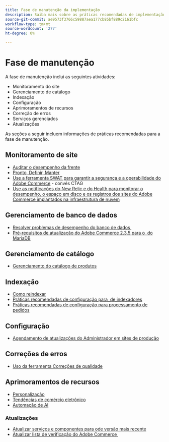 ```yaml
---
title: Fase de manutenção da implementação
description: Saiba mais sobre as práticas recomendadas de implementação para a fase de manutenção de projetos da Adobe Commerce.
source-git-commit: ae9573f3766c59887aea177cb85bf889c2161bfc
workflow-type: tm+mt
source-wordcount: '277'
ht-degree: 0%

---
```



# Fase de manutenção

A fase de manutenção inclui as seguintes atividades:

- Monitoramento do site
- Gerenciamento de catálogo
- Indexação
- Configuração
- Aprimoramentos de recursos
- Correção de erros
- Serviços gerenciados
- Atualizações

As seções a seguir incluem informações de práticas recomendadas para a fase de manutenção.

## Monitoramento de site

- [Auditar o desempenho da frente](frontend-performance.md)
- [Pronto, Definir, Manter](https://business.adobe.com/blog/basics/ready-set-maintain)
- [Use a ferramenta SWAT para garantir a segurança e a operabilidade do Adobe Commerce](https://experienceleague.adobe.com/docs/commerce-operations/tools/site-wide-analysis-tool/intro.html?lang=en#integrations-with-other-adobe-commerce-support-tools) - convés CTAG
- [Use as notificações do New Relic e do Health para monitorar o desempenho, o espaço em disco e os registros dos sites do Adobe Commerce implantados na infraestrutura de nuvem](https://experienceleague.adobe.com/docs/commerce-cloud-service/user-guide/monitor/performance.html)

## Gerenciamento de banco de dados

- [Resolver problemas de desempenho do banco de dados &#x200B;](resolve-database-performance-issues.md)
- [Pré-requisitos de atualização do Adobe Commerce 2.3.5 para o &#x200B; do MariaDB](commerce-235-upgrade-prerequisites-mariadb.md)

## Gerenciamento de catálogo

<!-- Asset not yet integrated
- [Catalog Image Resizing](https://wiki.corp.adobe.com/x/oj4ykw) (wiki)
-->
- [Gerenciamento do catálogo de produtos](https://www.gotostage.com/channel/fca90f7960be436f9b849215d9e06026/recording/2eea2782fc874047a020391000519f8b/watch?source=CHANNEL)

## Indexação

<!-- Asset not yet integrated
- [Reindexing - the safe way](https://wiki.corp.adobe.com/x/oj4ykw)(wiki)
-->
- [Como reindexar](https://developer.adobe.com/commerce/php/development/components/indexing/#how-to-reindex)
- [Práticas recomendadas de configuração para &#x200B; de indexadores](indexer-configuration.md)
- [Práticas recomendadas de configuração para processamento de pedidos](order-processing-configuration.md)

<!-- Asset not yet integrated from CTAG deck:
- Plan upsizing for planned traffic increases during promotions or holidays -->

## Configuração

- [Agendamento de atualizações do Administrador em sites de produção](scheduling-admin-updates-in-production.md)

<!-- Asset not yet integrated from CTAG deck: Planning for peak season and promotional periods (upsizing)-->

## Correções de erros

- [Uso da ferramenta Correções de qualidade](https://experienceleague.adobe.com/docs/commerce-operations/tools/quality-patches-tool/usage.html)

## Aprimoramentos de recursos

- [Personalização](https://www.gotostage.com/channel/fca90f7960be436f9b849215d9e06026/recording/e218545a77de490fb5102eca07d0580a/watch?source=CHANNEL)
- [Tendências de comércio eletrônico](https://www.gotostage.com/channel/fca90f7960be436f9b849215d9e06026/recording/9a772468d7b64409a3d5dff4d67e656d/watch?source=CHANNEL)
- [Automação de AI](https://www.gotostage.com/channel/fca90f7960be436f9b849215d9e06026/recording/27ae23699c2847be981a23ca098e548f/watch?source=CHANNEL)

### Atualizações

- [Atualizar serviços e componentes para o &#x200B; de versão mais recente](update-services.md)
- [Atualizar lista de verificação do Adobe Commerce &#x200B;](upgrade-checklist.md)
